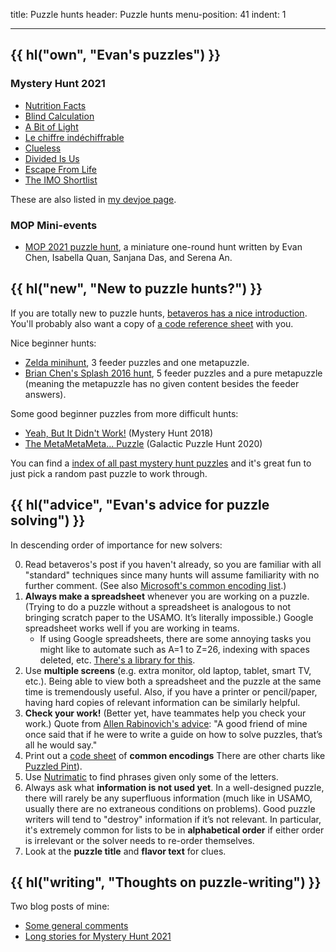 title: Puzzle hunts
header: Puzzle hunts
menu-position: 41
indent: 1

---

## {{ hl("own", "Evan's puzzles") }}

### Mystery Hunt 2021

- [Nutrition Facts](https://web.mit.edu/puzzle/www/2021/puzzle/nutrition-facts/)
- [Blind Calculation](https://web.mit.edu/puzzle/www/2021/puzzle/blind-calculation/)
- [A Bit of Light](https://web.mit.edu/puzzle/www/2021/puzzle/a-bit-of-light/)
- [Le chiffre indéchiffrable](https://web.mit.edu/puzzle/www/2021/puzzle/le-chiffre-indéchiffrable/)
- [Clueless](https://web.mit.edu/puzzle/www/2021/puzzle/clueless/)
- [Divided Is Us](https://web.mit.edu/puzzle/www/2021/puzzle/divided-is-us/)
- [Escape From Life](https://web.mit.edu/puzzle/www/2021/puzzle/escape-from-life/)
- [The IMO Shortlist](https://web.mit.edu/puzzle/www/2021/puzzle/the-imo-shortlist/)

These are also listed in [my devjoe page](http://devjoe.appspot.com/huntindex/author/chenevan).

### MOP Mini-events

- [MOP 2021 puzzle hunt](https://mosp.evanchen.cc),
	a miniature one-round hunt
	written by Evan Chen, Isabella Quan, Sanjana Das, and Serena An.

## {{ hl("new", "New to puzzle hunts?") }}

If you are totally new to puzzle hunts,
[betaveros has a nice introduction](https://blog.vero.site/post/puzzlehunts).
You'll probably also want a copy of
[a code reference sheet](upload/EvanPuzzleCodings.pdf) with you.

Nice beginner hunts:

- [Zelda minihunt](https://deusovi.github.io/puzzlefiles/zelda-minihunt.pdf),
	3 feeder puzzles and one metapuzzle.
- [Brian Chen's Splash 2016 hunt](https://blog.vero.site/pdf/intro-puzzles.pdf),
	5 feeder puzzles and a pure metapuzzle (meaning the metapuzzle has no given
	content besides the feeder answers).

Some good beginner puzzles from more difficult hunts:

- [Yeah, But It Didn't Work!](https://www.mit.edu/~puzzle/2018/full/puzzle/yeah_but_it_didnt_work.html)
	(Mystery Hunt 2018)
- [The MetaMetaMeta... Puzzle](https://2020.galacticpuzzlehunt.com/puzzle/the-meta-meta-meta-puzzle)
	(Galactic Puzzle Hunt 2020)

You can find a
[index of all past mystery hunt puzzles](https://devjoe.appspot.com/huntindex/)
and it's great fun to just pick a random past puzzle to work through.

## {{ hl("advice", "Evan's advice for puzzle solving") }}

In descending order of importance for new solvers:

0. Read betaveros's post if you haven't already,
	so you are familiar with all "standard" techniques
	since many hunts will assume familiarity with no further comment.
	(See also [Microsoft's common encoding list][msenc].)
1. **Always make a spreadsheet** whenever you are working on a puzzle.
	(Trying to do a puzzle without a spreadsheet is
	analogous to not bringing scratch paper to the USAMO.
	It’s literally impossible.)
	Google spreadsheet works well if you are working in teams.
	- If using Google spreadsheets, there are some annoying tasks
		you might like to automate such as A=1 to Z=26,
		indexing with spaces deleted, etc.
		[There's a library for this](https://github.com/mmachenry/mystery-hunt-sheets-addons).
2. Use **multiple screens**
	(e.g. extra monitor, old laptop, tablet, smart TV, etc.).
	Being able to view both a spreadsheet
	and the puzzle at the same time is tremendously useful.
	Also, if you have a printer or pencil/paper,
	having hard copies of relevant information can be similarly helpful.
3. **Check your work!**
	(Better yet, have teammates help you check your work.)
	Quote from [Allen Rabinovich's advice][advice]:
	"A good friend of mine once said that if he were to write a guide
	on how to solve puzzles, that’s all he would say."
4. Print out a [code sheet](upload/EvanPuzzleCodings.pdf)
	 of **common encodings**
	There are other charts like [Puzzled Pint][ppint]).
5. Use [Nutrimatic](https://nutrimatic.org) to find phrases
	given only some of the letters.
6. Always ask what **information is not used yet**.
	In a well-designed puzzle, there will rarely be any superfluous information
	(much like in USAMO, usually there are no extraneous conditions on problems).
	Good puzzle writers will tend to "destroy" information if it’s not relevant.
	In particular, it's extremely common for lists to be in **alphabetical order**
	if either order is irrelevant or the solver needs to re-order themselves.
7. Look at the **puzzle title** and **flavor text** for clues.

## {{ hl("writing", "Thoughts on puzzle-writing") }}

Two blog posts of mine:

- [Some general comments](https://blog.evanchen.cc/2021/02/18/some-puzzle-writing-thoughts-from-an-amateur/)
- [Long stories for Mystery Hunt 2021](https://blog.evanchen.cc/2021/02/21/unnecessarily-detailed-stories-of-my-mystery-hunt-puzzles/)

[ppint]: http://puzzledpint.com/files/2415/7835/9513/CodeSheet-201912.pdf
[advice]: https://www.mit.edu/~puzzle/resources/thinkingaboutpuzzles.html
[msenc]: https://puzzlehunt.azurewebsites.net/ph21/play/encodings#
